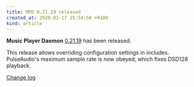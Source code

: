 ```yaml
---
title: MPD 0.21.19 released
created_at: 2020-01-17 15:54:56 +0100
kind: article
---
```


**Music Player Daemon**
[0.21.19](/download/mpd/0.21/mpd-0.21.19.tar.xz)
has been released.

This release allows overriding configuration settings in includes.
PulseAudio's maximum sample rate is now obeyed, which fixes DSD128
playback.

[Change log](https://raw.githubusercontent.com/MusicPlayerDaemon/MPD/v0.21.19/NEWS)
